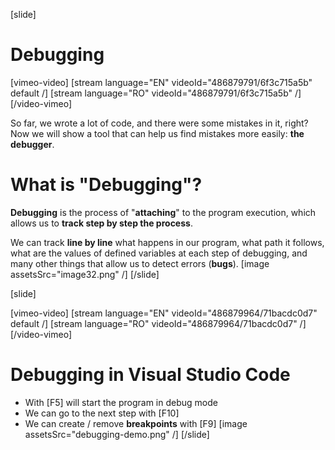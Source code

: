 [slide]
# Debugging

[vimeo-video]
[stream language="EN" videoId="486879791/6f3c715a5b" default /]
[stream language="RO" videoId="486879791/6f3c715a5b"  /]
[/video-vimeo]

So far, we wrote a lot of code, and there were some mistakes in it, right? Now we will show a tool that can help us find mistakes more easily: **the debugger**.

# What is "Debugging"?
**Debugging** is the process of "**attaching**" to the program execution, which allows us to **track step by step the process**. 

We can track **line by line** what happens in our program, what path it follows, what are the values of defined variables at each step of debugging, and many other things that allow us to detect errors (**bugs**).
[image assetsSrc="image32.png" /]
[/slide]

[slide]

[vimeo-video]
[stream language="EN" videoId="486879964/71bacdc0d7" default /]
[stream language="RO" videoId="486879964/71bacdc0d7"  /]
[/video-vimeo]

# Debugging in Visual Studio Code
* With \[F5\] will start the program in debug mode
* We can go to the next step with \[F10\]
* We can create / remove **breakpoints** with \[F9\]
[image assetsSrc="debugging-demo.png" /]
[/slide]

